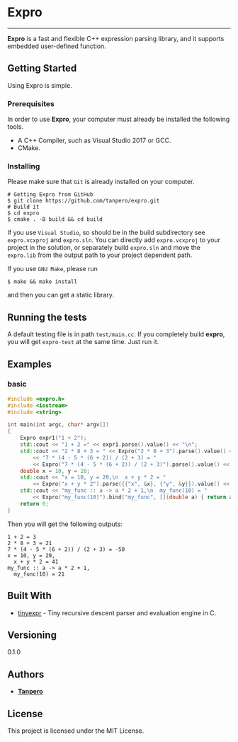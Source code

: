 # Expro

---

**Expro** is a fast and flexible C++ expression parsing library, and it supports embedded user-defined function.

## Getting Started

Using Expro is simple.

###  Prerequisites

 In order to use **Expro**, your computer must already be installed the following tools.

- A C++ Compiler, such as Visual Studio 2017 or GCC.
- CMake.

### Installing

Please make sure that `Git` is already installed on your computer.

```
# Getting Expro from GitHub
$ git clone https://github.com/tanpero/expro.git
# Build it
$ cd expro
$ cmake . -B build && cd build
```

If you use `Visual Studio`, so should be in the build subdirectory see `expro.vcxproj` and `expro.sln`. You can directly add `expro.vcxproj` to your project in the solution, or separately build `expro.sln` and move the `expro.lib` from the output path to your project dependent path.

If you use `GNU Make`, please run

```
$ make && make install
```

and then you can get a static library.

## Running the tests

A default testing file is in path `test/main.cc`. If you completely build **expro**, you will get `expro-test` at the same time. Just run it.

## Examples

### basic

```c++
#include <expro.h>
#include <iostream>
#include <string>

int main(int argc, char* argv[])
{
    Expro expr1("1 + 2");
    std::cout << "1 + 2 =" << expr1.parse().value() << "\n";
    std::cout << "2 * 8 + 3 = " << Expro("2 * 8 + 3").parse().value() << "\n"
        << "7 * (4 - 5 * (6 + 2)) / (2 + 3) = "
        << Expro("7 * (4 - 5 * (6 + 2)) / (2 + 3)").parse().value() << "\n";
    double x = 10, y = 20;
    std::cout << "x = 10, y = 20,\n  x + y * 2 = "
        << Expro("x + y * 2").parse({{"x", &x}, {"y", &y}}).value() << "\n";
    std::cout << "my_func :: a -> a * 2 + 1,\n  my_func(10) = "
        << Expro("my_func(10)").bind("my_func", [](double a) { return a * 2 + 1; }).value() << "\n";
    return 0;
}
```

Then you will get the following outputs:

```
1 + 2 = 3
2 * 8 + 3 = 21
7 * (4 - 5 * (6 + 2)) / (2 + 3) = -50
x = 10, y = 20,
  x + y * 2 = 41
my_func :: a -> a * 2 + 1,
  my_func(10) = 21
```

## Built With

- [tinyexpr](https://github.com/codeplea/tinyexpr/) - Tiny recursive descent parser and evaluation engine in C.

## Versioning

0.1.0

## Authors

- **[Tanpero](https://github.com/tanpero/)**

## License

This project is licensed under the MIT License.
